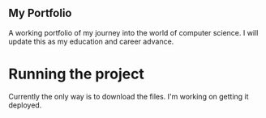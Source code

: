 ## My Portfolio

A working portfolio of my journey into the world of computer science.
I will update this as my education and career advance.

# Running the project
Currently the only way is to download the files. I'm working on getting it deployed.
